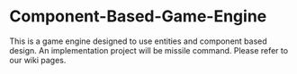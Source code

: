 # Component-Based-Game-Engine
This is a game engine designed to use entities and component based design.
An implementation project will be missile command.
Please refer to our wiki pages.
